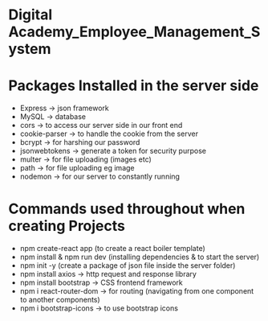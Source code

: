 # Digital Academy_Employee_Management_System

# Packages Installed in the server side

- Express -> json framework
- MySQL -> database
- cors -> to access our server side in our front end
- cookie-parser -> to handle the cookie from the server
- bcrypt -> for harshing our password
- jsonwebtokens -> generate a token for security purpose
- multer -> for file uploading (images etc)
- path -> for file uploading eg image
- nodemon -> for our server to constantly running

# Commands used throughout when creating Projects

- npm create-react app (to create a react boiler template)
- npm install & npm run dev (installing dependencies & to start the server)
- npm init -y (create a package of json file inside the server folder)
- npm install axios -> http request and response library
- npm install bootstrap -> CSS frontend framework
- npm i react-router-dom -> for routing (navigating from one component to another components)
- npm i bootstrap-icons -> to use bootstrap icons
